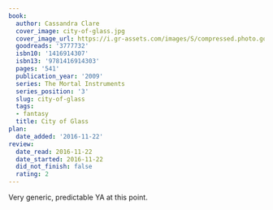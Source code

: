 ```yaml
---
book:
  author: Cassandra Clare
  cover_image: city-of-glass.jpg
  cover_image_url: https://i.gr-assets.com/images/S/compressed.photo.goodreads.com/books/1369452339l/3777732._SX98_.jpg
  goodreads: '3777732'
  isbn10: '1416914307'
  isbn13: '9781416914303'
  pages: '541'
  publication_year: '2009'
  series: The Mortal Instruments
  series_position: '3'
  slug: city-of-glass
  tags:
  - fantasy
  title: City of Glass
plan:
  date_added: '2016-11-22'
review:
  date_read: 2016-11-22
  date_started: 2016-11-22
  did_not_finish: false
  rating: 2
---
```


Very generic, predictable YA at this point.
